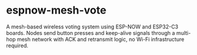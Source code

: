 # espnow-mesh-vote
A mesh-based wireless voting system using ESP-NOW and ESP32-C3 boards. Nodes send button presses and keep-alive signals through a multi-hop mesh network with ACK and retransmit logic, no Wi-Fi infrastructure required.
